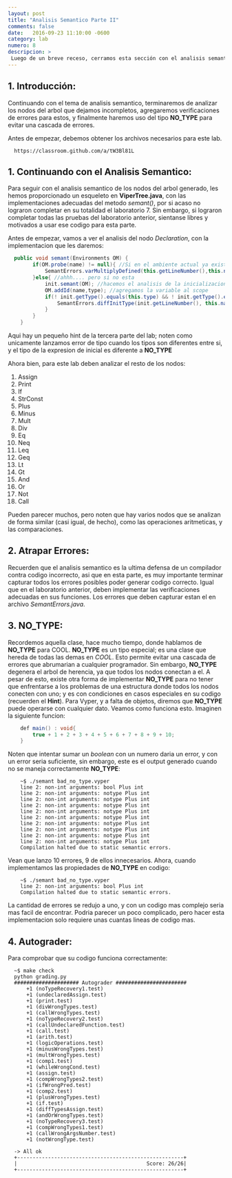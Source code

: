 ```yaml
---
layout: post
title: "Analisis Semantico Parte II"
comments: false
date:   2016-09-23 11:10:00 -0600
category: lab
numero: 8
descripcion: >
 Luego de un breve receso, cerramos esta sección con el analisis semantico de la segunda parte del lenguaje Viper.
---
```


## 1. Introducción:

Continuando con el tema de analisis semantico, terminaremos de analizar los nodos del arbol que dejamos incompletos, agregaremos verificaciones de errores
para estos, y finalmente haremos uso del tipo **NO_TYPE** para evitar una cascada de errores.

Antes de empezar, debemos obtener los archivos necesarios para este lab.

```shell
  https://classroom.github.com/a/tW3Bl81L
```

## 1. Continuando con el Analisis Semantico:

Para seguir con el analisis semantico de los nodos del arbol generado, les hemos proporcionado un esqueleto en **ViperTree.java**, con las 
implementaciones adecuadas del metodo <i>semant()</i>, por si acaso no lograron completar en su totalidad el laboratorio 7. Sin embargo, si lograron completar
todas las pruebas del laboratorio anterior, sientanse libres y motivados a usar ese codigo para esta parte.

Antes de empezar, vamos a ver el analisis del nodo <i>Declaration</i>, con la implementacion que les daremos:

```java
  public void semant(Environments OM) {
        if(OM.probe(name) != null){ //Si en el ambiente actual ya existe esta variable
            SemantErrors.varMultiplyDefined(this.getLineNumber(),this.name); //ERROR!!!
        }else{ //ahhh.... pero si no esta
            init.semant(OM); //hacemos el analisis de la inicializacion (recursivamente)
            OM.addId(name,type); //agregamos la variable al scope
            if(! init.getType().equals(this.type) && ! init.getType().equals(Utils.NO_TYPE)){//Si el tipo de la inicializacion no es correcto
                SemantErrors.diffInitType(init.getLineNumber(), this.name, type, init.getType()); //ERROR!!!
            }
        }
    }
```

Aqui hay un pequeño hint de la tercera parte del lab; noten como unicamente lanzamos error de tipo cuando los tipos son diferentes entre si, y el tipo
de la expresion de inicial es diferente a **NO_TYPE**

Ahora bien, para este lab deben analizar el resto de los nodos:

1. Assign
2. Print
3. If
4. StrConst
5. Plus
6. Minus
7. Mult
8. Div
9. Eq
10. Neq
11. Leq
12. Geq
13. Lt
14. Gt
15. And
16. Or 
17. Not
18. Call

Pueden parecer muchos, pero noten que hay varios nodos que se analizan de forma similar (casi igual, de hecho), como las operaciones aritmeticas, y
las comparaciones.


## 2. Atrapar Errores:

Recuerden que el analisis semantico es la ultima defensa de un compilador contra codigo incorrecto, asi que en esta parte, es muy importante terminar 
capturar todos los errores posibles poder generar codigo correcto. Igual que en el laboratorio anterior, deben implementar las verificaciones 
adecuadas en sus funciones. Los errores que deben capturar estan el en archivo <i>SemantErrors.java</i>.


## 3. NO_TYPE:

Recordemos aquella clase, hace mucho tiempo, donde hablamos de **NO_TYPE** para COOL. **NO_TYPE** es un tipo especial; es una clase que hereda de 
todas las demas en <i>COOL</i>. Esto permite evitar una cascada de errores que abrumarian a cualquier programador. Sin embargo, **NO_TYPE** degenera 
el arbol de herencia, ya que todos los nodos conectan a el. A pesar de esto, existe otra forma de implementar **NO_TYPE** para no tener que enfrentarse 
a los problemas de una estructura donde todos los nodos conecten con uno; y es con condiciones en casos especiales en su codigo (recuerden el **Hint**).
Para Vyper, y a falta de objetos, diremos que **NO_TYPE** puede operarse con cualquier dato. Veamos como funciona esto. Imaginen la siguiente funcion:

```java
	def main() : void{
		true + 1 + 2 + 3 + 4 + 5 + 6 + 7 + 8 + 9 + 10;
	}
```
Noten que intentar sumar un <i>boolean</i> con un numero daria un error, y con un error seria suficiente, sin embargo, este es el output generado cuando
no se maneja correctamente **NO_TYPE**:


```shell
	~$ ./semant bad_no_type.vyper 
	line 2: non-int arguments: bool Plus int
	line 2: non-int arguments: notype Plus int
	line 2: non-int arguments: notype Plus int
	line 2: non-int arguments: notype Plus int
	line 2: non-int arguments: notype Plus int
	line 2: non-int arguments: notype Plus int
	line 2: non-int arguments: notype Plus int
	line 2: non-int arguments: notype Plus int
	line 2: non-int arguments: notype Plus int
	line 2: non-int arguments: notype Plus int
	Compilation halted due to static semantic errors.
```

Vean que lanzo 10 errores, 9 de ellos innecesarios. Ahora, cuando implementamos las propiedades de **NO_TYPE** en codigo: 

```shell
	~$ ./semant bad_no_type.vyper 
	line 2: non-int arguments: bool Plus int
	Compilation halted due to static semantic errors.
```

La cantidad de errores se redujo a uno, y con un codigo mas complejo seria mas facil de encontrar. Podria parecer un poco complicado, pero
hacer esta implementacion solo requiere unas cuantas lineas de codigo mas.

## 4. Autograder:

Para comprobar que su codigo funciona correctamente:

```shell
  ~$ make check
  python grading.py
  ##################### Autograder #######################
      +1 (noTypeRecovery1.test)
      +1 (undeclaredAssign.test)
      +1 (print.test)
      +1 (divWrongTypes.test)
      +1 (callWrongTypes.test)
      +1 (noTypeRecovery2.test)
      +1 (callUndeclaredFunction.test)
      +1 (call.test)
      +1 (arith.test)
      +1 (logicOperations.test)
      +1 (minusWrongTypes.test)
      +1 (multWrongTypes.test)
      +1 (comp1.test)
      +1 (whileWrongCond.test)
      +1 (assign.test)
      +1 (compWrongTypes2.test)
      +1 (ifWrongPred.test)
      +1 (comp2.test)
      +1 (plusWrongTypes.test)
      +1 (if.test)
      +1 (diffTypesAssign.test)
      +1 (andOrWrongTypes.test)
      +1 (noTypeRecovery3.test)
      +1 (compWrongTypes1.test)
      +1 (callWrongArgsNumber.test)
      +1 (notWrongType.test)

  -> All ok
  +------------------------------------------------------+
  |                                          Score: 26/26|
  +------------------------------------------------------+
```

